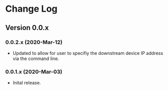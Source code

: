# Change Log

## Version 0.0.x

### 0.0.2.x (2020-Mar-12)

- Updated to allow for user to specifiy the downstream device IP address via the command line.

### 0.0.1.x (2020-Mar-03)

- Inital release.
